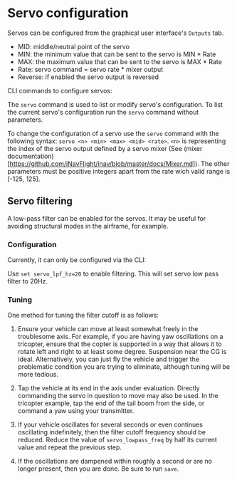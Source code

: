 # Servo configuration

Servos can be configured from the graphical user interface's `Outputs` tab.

* MID: middle/neutral point of the servo
* MIN: the minimum value that can be sent to the servo is MIN * Rate
* MAX: the maximum value that can be sent to the servo is MAX * Rate
* Rate: servo command = servo rate * mixer output
* Reverse: if enabled the servo output is reversed

CLI commands to configure servos:

The `servo` command is used to list or modify servo's configuration. To list the current servo's configuration run the `servo` command without parameters.

To change the configuration of a servo use the `servo` command with the following syntax: `servo <n> <min> <max> <mid> <rate>`. `<n>` is representing the index of the servo output defined by a servo mixer (See (mixer documentation)[https://github.com/iNavFlight/inav/blob/master/docs/Mixer.md]). The other parameters must be positive integers apart from the rate wich valid range is [-125, 125].

## Servo filtering

A low-pass filter can be enabled for the servos.  It may be useful for avoiding structural modes in the airframe, for example.

### Configuration

Currently, it can only be configured via the CLI:

Use `set servo_lpf_hz=20` to enable filtering. This will set servo low pass filter to 20Hz.

### Tuning

One method for tuning the filter cutoff is as follows:

1. Ensure your vehicle can move at least somewhat freely in the troublesome axis.  For example, if you are having yaw oscillations on a tricopter, ensure that the copter is supported in a way that allows it to rotate left and right to at least some degree.  Suspension near the CG is ideal.  Alternatively, you can just fly the vehicle and trigger the problematic condition you are trying to eliminate, although tuning will be more tedious.

2. Tap the vehicle at its end in the axis under evaluation.  Directly commanding the servo in question to move may also be used. In the tricopter example, tap the end of the tail boom from the side, or command a yaw using your transmitter.

3. If your vehicle oscillates for several seconds or even continues oscillating indefinitely, then the filter cutoff frequency should be reduced. Reduce the value of `servo_lowpass_freq` by half its current value and repeat the previous step.

4. If the oscillations are dampened within roughly a second or are no longer present, then you are done.  Be sure to run `save`.
